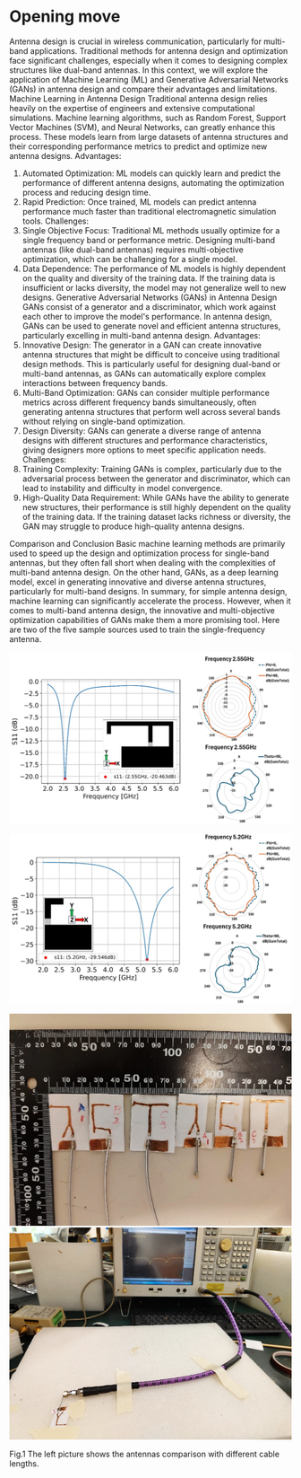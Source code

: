 # Opening move
Antenna design is crucial in wireless communication, particularly for multi-band applications. Traditional methods for antenna design and optimization face significant challenges, especially when it comes to designing complex structures like dual-band antennas. In this context, we will explore the application of Machine Learning (ML) and Generative Adversarial Networks (GANs) in antenna design and compare their advantages and limitations.
Machine Learning in Antenna Design
Traditional antenna design relies heavily on the expertise of engineers and extensive computational simulations. Machine learning algorithms, such as Random Forest, Support Vector Machines (SVM), and Neural Networks, can greatly enhance this process. These models learn from large datasets of antenna structures and their corresponding performance metrics to predict and optimize new antenna designs.
Advantages:
1. Automated Optimization: ML models can quickly learn and predict the performance of different antenna designs, automating the optimization process and reducing design time.
2. Rapid Prediction: Once trained, ML models can predict antenna performance much faster than traditional electromagnetic simulation tools.
Challenges:
1. Single Objective Focus: Traditional ML methods usually optimize for a single frequency band or performance metric. Designing multi-band antennas (like dual-band antennas) requires multi-objective optimization, which can be challenging for a single model.
2. Data Dependence: The performance of ML models is highly dependent on the quality and diversity of the training data. If the training data is insufficient or lacks diversity, the model may not generalize well to new designs.
Generative Adversarial Networks (GANs) in Antenna Design
GANs consist of a generator and a discriminator, which work against each other to improve the model's performance. In antenna design, GANs can be used to generate novel and efficient antenna structures, particularly excelling in multi-band antenna design.
Advantages:
1. Innovative Design: The generator in a GAN can create innovative antenna structures that might be difficult to conceive using traditional design methods. This is particularly useful for designing dual-band or multi-band antennas, as GANs can automatically explore complex interactions between frequency bands.
2. Multi-Band Optimization: GANs can consider multiple performance metrics across different frequency bands simultaneously, often generating antenna structures that perform well across several bands without relying on single-band optimization.
3. Design Diversity: GANs can generate a diverse range of antenna designs with different structures and performance characteristics, giving designers more options to meet specific application needs.
Challenges:
1. Training Complexity: Training GANs is complex, particularly due to the adversarial process between the generator and discriminator, which can lead to instability and difficulty in model convergence.
2. High-Quality Data Requirement: While GANs have the ability to generate new structures, their performance is still highly dependent on the quality of the training data. If the training dataset lacks richness or diversity, the GAN may struggle to produce high-quality antenna designs.

Comparison and Conclusion
Basic machine learning methods are primarily used to speed up the design and optimization process for single-band antennas, but they often fall short when dealing with the complexities of multi-band antenna design. On the other hand, GANs, as a deep learning model, excel in generating innovative and diverse antenna structures, particularly for multi-band designs.
In summary, for simple antenna design, machine learning can significantly accelerate the process. However, when it comes to multi-band antenna design, the innovative and multi-objective optimization capabilities of GANs make them a more promising tool.
Here are two of the five sample sources used to train the single-frequency antenna.

![image](https://github.com/justintuen/lungfai/blob/main/material/pictures/sig_1.jpg)

![image](https://github.com/justintuen/lungfai/blob/main/material/pictures/sig_2.jpg)

![image](https://github.com/justintuen/lungfai/blob/main/material/pictures/p6.png)
![image](https://github.com/justintuen/lungfai/blob/main/material/pictures/p7.png)

Fig.1 The left picture shows the antennas comparison with different cable lengths.
